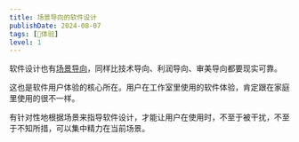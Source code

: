 ```yaml
---
title: 场景导向的软件设计
publishDate: 2024-08-07
tags: [💓体验]
level: 1
---
```


软件设计也有[场景导向](/xyy/20240804)，同样比技术导向、利润导向、审美导向都要现实可靠。

这也是软件用户体验的核心所在。用户在工作室里使用的软件体验，肯定跟在家庭里使用的很不一样。

有针对性地根据场景来指导软件设计，才能让用户在使用时，不至于被干扰，不至于不知所措，可以集中精力在当前场景。
